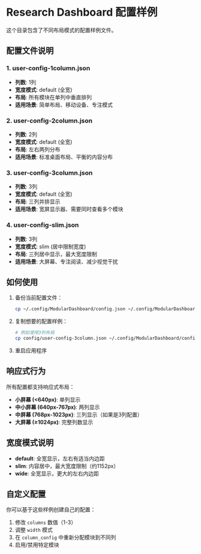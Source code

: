 # Research Dashboard 配置样例

这个目录包含了不同布局模式的配置样例文件。

## 配置文件说明

### 1. user-config-1column.json

- **列数**: 1列
- **宽度模式**: default (全宽)
- **布局**: 所有模块在单列中垂直排列
- **适用场景**: 简单布局、移动设备、专注模式

### 2. user-config-2column.json

- **列数**: 2列
- **宽度模式**: default (全宽)
- **布局**: 左右两列分布
- **适用场景**: 标准桌面布局、平衡的内容分布

### 3. user-config-3column.json

- **列数**: 3列
- **宽度模式**: default (全宽)
- **布局**: 三列并排显示
- **适用场景**: 宽屏显示器、需要同时查看多个模块

### 4. user-config-slim.json

- **列数**: 3列
- **宽度模式**: slim (居中限制宽度)
- **布局**: 三列居中显示，最大宽度限制
- **适用场景**: 大屏幕、专注阅读、减少视觉干扰

## 如何使用

1. 备份当前配置文件：

   ```bash
   cp ~/.config/ModularDashboard/config.json ~/.config/ModularDashboard/config.json.backup
   ```

2. 复制想要的配置样例：

   ```bash
   # 例如使用3列布局
   cp config/user-config-3column.json ~/.config/ModularDashboard/config.json
   ```

3. 重启应用程序

## 响应式行为

所有配置都支持响应式布局：

- **小屏幕 (<640px)**: 单列显示
- **中小屏幕 (640px-767px)**: 两列显示
- **中屏幕 (768px-1023px)**: 三列显示（如果是3列配置）
- **大屏幕 (≥1024px)**: 完整列数显示

## 宽度模式说明

- **default**: 全宽显示，左右有适当内边距
- **slim**: 内容居中，最大宽度限制（约1152px）
- **wide**: 全宽显示，更大的左右内边距

## 自定义配置

你可以基于这些样例创建自己的配置：

1. 修改 `columns` 数值（1-3）
2. 调整 `width` 模式
3. 在 `column_config` 中重新分配模块到不同列
4. 启用/禁用特定模块

